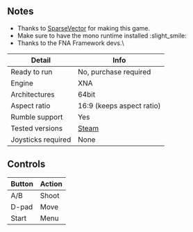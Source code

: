 ## Notes

- Thanks to [SparseVector](https://store.steampowered.com/search/?developer=sparsevector) for making this game.
- Make sure to have the mono runtime installed :slight_smile:
- Thanks to the FNA Framework devs.\

|Detail  | Info |
|--|--|
| Ready to run | No, purchase required |
| Engine | XNA |
| Architectures | 64bit|
| Aspect ratio | 16:9 (keeps aspect ratio) |
| Rumble support | Yes |
| Tested versions| [Steam](https://store.steampowered.com/app/250500/Super_Amazing_Wagon_Adventure/)| 
| Joysticks required | None |

## Controls

| Button | Action |
|--|--| 
|A/B|Shoot|
|D-pad|Move|
|Start|Menu|


